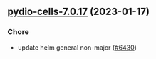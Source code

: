 

## [pydio-cells-7.0.17](https://github.com/truecharts/charts/compare/pydio-cells-7.0.16...pydio-cells-7.0.17) (2023-01-17)

### Chore

- update helm general non-major ([#6430](https://github.com/truecharts/charts/issues/6430))
  
  